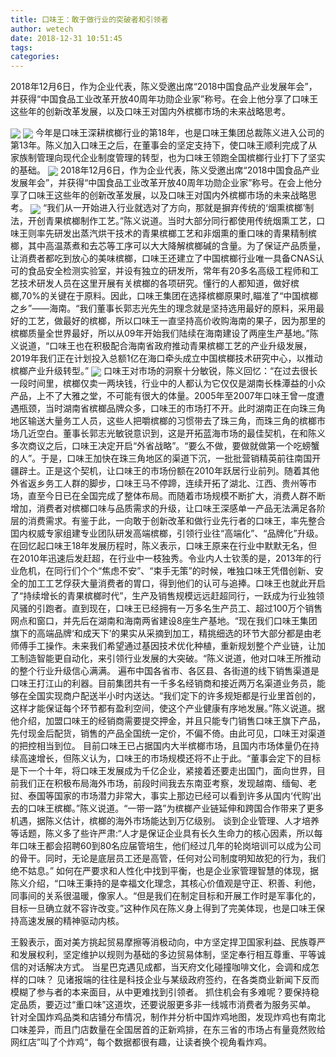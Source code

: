 ```yaml
---
title: 口味王：敢于做行业的突破者和引领者
author: wetech
date: 2018-12-31 10:51:45
tags: 
categories: 
---
```

2018年12月6日，作为企业代表，陈义受邀出席“2018中国食品产业发展年会”，并获得“中国食品工业改革开放40周年功勋企业家”称号。在会上他分享了口味王这些年的创新改革发展，以及口味王对国内外槟榔市场的未来战略思考。
<!-- more -->
<img align="center" border="0" src="https://imgcdn.yicai.com/uppics/images/2018/12/d7332bcfe43224d560b1e32578132782.jpg" />
<img align="center" border="0" src="https://imgcdn.yicai.com/uppics/images/2018/12/6660664fcf690d82378304b6ade1d7e7.jpg" />
今年是口味王深耕槟榔行业的第18年，也是口味王集团总裁陈义进入公司的第13年。陈义加入口味王之后，在董事会的坚定支持下，使口味王顺利完成了从家族制管理向现代企业制度管理的转型，也为口味王领跑全国槟榔行业打下了坚实的基础。
<img align="center" border="0" src="https://imgcdn.yicai.com/uppics/images/2018/12/dbfc0316d1d6fc629aeff5017b29e270.jpg" />
2018年12月6日，作为企业代表，陈义受邀出席“2018中国食品产业发展年会”，并获得“中国食品工业改革开放40周年功勋企业家”称号。在会上他分享了口味王这些年的创新改革发展，以及口味王对国内外槟榔市场的未来战略思考。
<img align="center" border="0" src="https://imgcdn.yicai.com/uppics/images/2018/12/de9554c85fe7a2d55df89cfdbfa70334.jpg" />
“我们从一开始进入行业就选对了方向，那就是摒弃传统的‘烟熏槟榔’制法，开创青果槟榔制作工艺。”陈义说道。当时大部分同行都使用传统烟熏工艺，口味王则率先研发出蒸汽烘干技术的青果槟榔工艺和非烟熏的重口味的青果精制槟榔，其中高温蒸煮和去芯等工序可以大大降解槟榔碱的含量。为了保证产品质量，让消费者都吃到放心的美味槟榔，口味王还建立了中国槟榔行业唯一具备CNAS认可的食品安全检测实验室，并设有独立的研发所，常年有20多名高级工程师和工艺技术研发人员在这里开展有关槟榔的各项研究。懂行的人都知道，做好槟榔,70%的关键在于原料。因此，口味王集团在选择槟榔原果时,瞄准了“中国槟榔之乡”——海南。“我们董事长郭志光先生的理念就是坚持选用最好的原料，采用最好的工艺，做最好的槟榔，所以口味王一直坚持高价收购海南的果子，因为那里的槟榔质量全世界最好，所以从09年开始我们陆续在海南建设了两座生产基地。”陈义说道，“口味王也在积极配合海南省政府推动青果槟榔工艺的产业升级发展，2019年我们正在计划投入总额1亿在海口牵头成立中国槟榔技术研究中心，以推动槟榔产业升级转型。”
<img align="center" border="0" src="https://imgcdn.yicai.com/uppics/images/2018/12/a5f1c221902852bc66df28f856331c24.jpg" />
口味王对市场的洞察十分敏锐，陈义回忆：“在过去很长一段时间里，槟榔仅卖一两块钱，行业中的人都认为它仅仅是湖南长株潭益的小众产品，上不了大雅之堂，不可能有很大的体量。2005年至2007年口味王曾一度遭遇瓶颈，当时湖南省槟榔品牌众多，口味王的市场打不开。此时湖南正在向珠三角地区输送大量务工人员，这些人把嚼槟榔的习惯带去了珠三角，而珠三角的槟榔市场几近空白。董事长郭志光敏锐意识到，这是开拓蓝海市场的最佳契机，在和陈义多次商议之后，口味王决定开启“外省战略”。“要么不做，要做就做第一个吃螃蟹的人”。于是，口味王加快在珠三角地区的渠道下沉，一批批营销精英前往南国开疆辟土。正是这个契机，让口味王的市场份额在2010年跃居行业前列。随着其他外省返乡务工人群的脚步，口味王马不停蹄，连续开拓了湖北、江西、贵州等市场，直至今日已在全国完成了整体布局。而随着市场规模不断扩大，消费人群不断增加，消费者对槟榔口味与品质需求的升级，让口味王深感单一产品无法满足各阶层的消费需求。有鉴于此，一向敢于创新改革和做行业先行者的口味王，率先整合囯内权威专家组建专业团队研发高端槟榔，引领行业往“高端化”、“品牌化”升级。
在回忆起口味王18年发展历程时，陈义表示，口味王原来在行业中默默无名，但在2010年迅速后发赶超，在行业中一枝独秀。令业内人士钦羡的是，2013年的行业危机，在同行们个个“焦虑不安”、“束手无策”的时候，唯独口味王凭借创新、安全的加工工艺俘获大量消费者的胃口，得到他们的认可与追捧。口味王也就此开启了“持续增长的青果槟榔时代”，生产及销售规模远远赶超同行，一跃成为行业独领风骚的引跑者。直到现在，口味王已经拥有一万多名生产员工、超过100万个销售网点和窗口，并先后在湖南和海南两省建设8座生产基地。“现在我们口味王集团旗下的高端品牌‘和成天下’的果实从采摘到加工，精挑细选的环节大部分都是由老师傅手工操作。未来我们希望通过基因技术优化种植，重新规划整个产业链，让加工制造智能更自动化，来引领行业发展的大突破。“陈义说道，他对口味王所推动的整个行业升级信心满满。
遍布中国各省市、各区县、各街道的线下销售渠道是口味王打江山的利器。目前集团共有一千多名经销商和接近两万名渠道业务员，能够在全国实现商户配送半小时内送达。“我们定下的许多规矩都是行业里首创的，这样才能保证每个环节都有盈利空间，使这个产业健康有序地发展。”陈义说道。据他介绍，加盟口味王的经销商需要提交押金，并且只能专门销售口味王旗下产品，先付现金后配货，销售的产品全国统一定价，不偏不倚。由此可见，口味王对渠道的把控相当到位。
目前口味王已占据国内大半槟榔市场，且国内市场体量仍在持续高速增长，但陈义认为，口味王的市场规模还将不止于此。“董事会定下的目标是下一个十年，将口味王发展成为千亿企业，紧接着还要走出国门，面向世界，目前我们正在积极布局海外市场，前段时间我去东南亚考察，发现越南、缅甸、老挝、泰国等国家的市场潜力非常大，事实上那边已经可以看到许多从国内‘代购’出去的口味王槟榔。”陈义说道。“一带一路”为槟榔产业链延伸和跨国合作带来了更多机遇，据陈义估计，槟榔的海外市场能达到万亿级别。
谈到企业管理、人才培养等话题，陈义多了些许严肃:“人才是保证企业具有长久生命力的核心因素，所以每年口味王都会招聘60到80名应届管培生，他们经过几年的轮岗培训可以成为公司的骨干。同时，无论是底层员工还是高管，任何对公司制度明知故犯的行为，我们绝不姑息。”
如何在严要求和人性化中找到平衡，也是企业家管理智慧的体现，据陈义介绍，“口味王秉持的是幸福文化理念，其核心价值观是守正、积善、利他，同事间的关系很温暖，像家人。“但是我们在制定目标和开展工作时是军事化的，目标一旦确立就不容许改变。”这种作风在陈义身上得到了完美体现，也是口味王保持高速发展的精神驱动内核。
 
 
王毅表示，面对美方挑起贸易摩擦等消极动向，中方坚定捍卫国家利益、民族尊严和发展权利，坚定维护以规则为基础的多边贸易体制，坚定奉行相互尊重、平等诚信的对话解决方式。
当星巴克遇见成都，当天府文化碰撞咖啡文化，会调和成怎样的口味？
见诸报端的往往是科技企业与某级政府签约，在各类商业新闻下反而模糊了参与者的本来面目，从中更难找到引领者。
抓住机会有多难呢？要保持稳定品质，要迈过“重口味”这道坎，还要说服更多非一线城市消费者为服务买单。
针对全国炸鸡品类和店铺分布情况，制作并分析中国炸鸡地图，发现炸鸡也有南北口味差异，而且门店数量在全国居首的正新鸡排，在东三省的市场占有量竟然败给网红店”叫了个炸鸡“，每个数据都很有趣，让读者换个视角看炸鸡。
